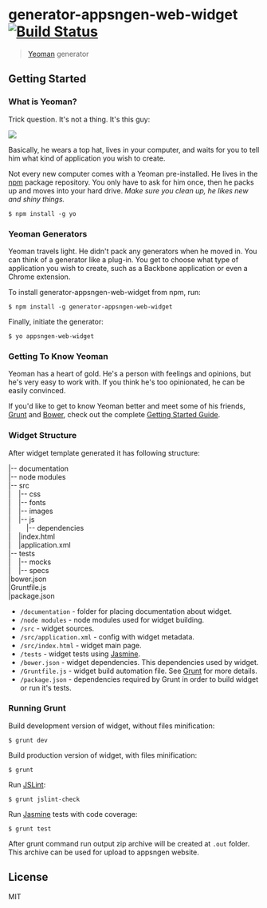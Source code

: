 # generator-appsngen-web-widget [![Build Status](https://secure.travis-ci.org/appsngen/generator-appsngen-web-widget.png?branch=master)](https://travis-ci.org/appsngen/generator-appsngen-web-widget)

> [Yeoman](http://yeoman.io) generator


## Getting Started

### What is Yeoman?

Trick question. It's not a thing. It's this guy:

![](http://i.imgur.com/JHaAlBJ.png)

Basically, he wears a top hat, lives in your computer, and waits for you to tell him what kind of application you wish to create.

Not every new computer comes with a Yeoman pre-installed. He lives in the [npm](https://npmjs.org) package repository. You only have to ask for him once, then he packs up and moves into your hard drive. *Make sure you clean up, he likes new and shiny things.*

```
$ npm install -g yo
```

### Yeoman Generators

Yeoman travels light. He didn't pack any generators when he moved in. You can think of a generator like a plug-in. You get to choose what type of application you wish to create, such as a Backbone application or even a Chrome extension.

To install generator-appsngen-web-widget from npm, run:

```
$ npm install -g generator-appsngen-web-widget
```

Finally, initiate the generator:

```
$ yo appsngen-web-widget
```

### Getting To Know Yeoman

Yeoman has a heart of gold. He's a person with feelings and opinions, but he's very easy to work with. If you think he's too opinionated, he can be easily convinced.

If you'd like to get to know Yeoman better and meet some of his friends, [Grunt](http://gruntjs.com) and [Bower](http://bower.io), check out the complete [Getting Started Guide](http://yeoman.io/learning/index.html).

### Widget Structure

After widget template generated it has following structure:

|-- documentation  
|-- node modules  
|-- src  
|&nbsp;&nbsp;&nbsp;&nbsp;|-- css  
|&nbsp;&nbsp;&nbsp;&nbsp;|-- fonts  
|&nbsp;&nbsp;&nbsp;&nbsp;|-- images  
|&nbsp;&nbsp;&nbsp;&nbsp;|-- js  
|&nbsp;&nbsp;&nbsp;&nbsp;&nbsp;&nbsp;&nbsp;&nbsp;|-- dependencies  
|&nbsp;&nbsp;&nbsp;&nbsp;|index.html  
|&nbsp;&nbsp;&nbsp;&nbsp;|application.xml  
|-- tests  
|&nbsp;&nbsp;&nbsp;&nbsp;|-- mocks  
|&nbsp;&nbsp;&nbsp;&nbsp;|-- specs  
|bower.json  
|Gruntfile.js  
|package.json  

* `/documentation` - folder for placing documentation about widget.
* `/node modules` - node modules used for widget building.
* `/src` - widget sources.
* `/src/application.xml` - config with widget metadata.
* `/src/index.html` - widget main page.
* `/tests` - widget tests using [Jasmine](http://jasmine.github.io/2.0/introduction.html).
* `/bower.json` - widget dependencies. This dependencies used by widget.
* `/Gruntfile.js` - widget build automation file. See [Grunt](http://gruntjs.com) for more details.
* `/package.json` -  dependencies required by Grunt in order to build widget or run it's tests.

### Running Grunt

Build development version of widget, without files minification:

```
$ grunt dev
```

Build production version of widget, with files minification:

```
$ grunt 
```

Run [JSLint](http://www.jslint.com/):

```
$ grunt jslint-check
```

Run [Jasmine](http://jasmine.github.io/2.0/introduction.html) tests with code coverage:

```
$ grunt test
```

After grunt command run output zip archive will be created at `.out` folder. This archive can be used for upload to appsngen website.

## License

MIT
